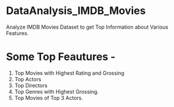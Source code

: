 # DataAnalysis_IMDB_Movies
Analyze IMDB Movies Dataset to get Top Information about Various Features.

# Some Top Feautures -
1. Top Movies with Highest Rating and Grossing
2. Top Actors
3. Top Directors
4. Top Genres with Highest Grossing.
5. Top Movies of Top 3 Actors.
